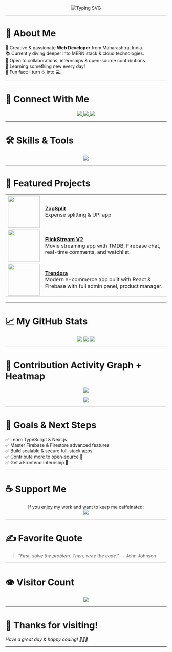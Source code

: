 <!-- ✨ Hi, I'm Altamash Sheikh ✨ -->
<p align="center">
  <img src="https://readme-typing-svg.herokuapp.com?font=Fira+Code&duration=3000&pause=1000&color=00FFFF&center=true&vCenter=true&multiline=true&width=700&height=80&lines=✨+Hi%2C+I'm+Altamash+Sheikh+✨;💻+Web+Developer+%7C+Open+Source+Enthusiast+%7C+Lifelong+Learner;🚀+Creating+cool+things+with+code" alt="Typing SVG" />
</p>

---

# 🌟 About Me  
🎨 Creative & passionate **Web Developer** from Maharashtra, India.  
📚 Currently diving deeper into MERN stack & cloud technologies.  
🤝 Open to collaborations, internships & open-source contributions.  
🌱 Learning something new every day!  
💬 Fun fact: I turn ☕ into 💻.

---

# 🔗 Connect With Me  
<p align="center">
<a href="https://linkedin.com/in/altamash-sheikh-1ba6a72aa">
  <img src="https://img.shields.io/badge/LinkedIn-0077B5?style=for-the-badge&logo=linkedin&logoColor=white"/>
</a>
<a href="https://skaltamashportfolio.netlify.app/">
  <img src="https://img.shields.io/badge/Portfolio-00C7B7?style=for-the-badge&logo=netlify&logoColor=white"/>
</a>
<a href="https://twitter.com/@AltmashThe6081">
  <img src="https://img.shields.io/badge/Twitter-1DA1F2?style=for-the-badge&logo=twitter&logoColor=white"/>
</a>
</p>

---

# 🛠️ Skills & Tools
<p align="center">
<img src="https://skillicons.dev/icons?i=html,css,js,ts,react,nextjs,nodejs,firebase,mongodb,git,github,tailwind,vscode,vercel,netlify" />
</p>

---

# 🚀 Featured Projects

<table>
<tr>
<td>
  <img src="https://raw.githubusercontent.com/SkAltmash/ZapSplit/main/public/logo192.png" width="100">
</td>
<td>
  <strong><a href="https://github.com/SkAltmash/ZapSplit">ZapSplit</a></strong>  
  <br/> Expense splitting & UPI app
</td>
</tr>
<tr>
<td>
  <img src="https://skaltamashportfolio.netlify.app/assets/flickstreamV2.png" width="100">
</td>
<td>
  <strong><a href="https://flickstreamvtwo.netlify.app/">FlickStream V2</a></strong>  
  <br/> Movie streaming app with TMDB, Firebase chat, real-time comments, and watchlist.
</td>
</tr>
<tr>
<td>
  <img src="https://skaltamashportfolio.netlify.app/assets/trendora.png" width="100">
</td>
<td>
  <strong><a href="https://astrendora.netlify.app/">Trendora</a></strong>  
  <br/> Modern e-commerce app built with React & Firebase with full admin panel, product manager.
</td>
</tr>
</table>

---

# 📈 My GitHub Stats
<p align="center">
<img src="https://github-readme-stats.vercel.app/api?username=SkAltmash&show_icons=true&theme=tokyonight&hide_border=true" />
<img src="https://streak-stats.demolab.com?user=SkAltmash&theme=tokyonight&hide_border=true" />
<img src="https://github-readme-stats.vercel.app/api/top-langs/?username=SkAltmash&layout=compact&theme=tokyonight&hide_border=true" />
</p>

---

# 🌌 Contribution Activity Graph + Heatmap
<p align="center">
<img src="https://github-readme-activity-graph.vercel.app/graph?username=SkAltmash&theme=dracula&area=true" />
</p>

<p align="center">
<img src="https://raw.githubusercontent.com/SkAltmash/SkAltmash/output/github-contribution-grid-snake.svg" />
</p>

---

# 🎯 Goals & Next Steps
✅ Learn TypeScript & Next.js  
✅ Master Firebase & Firestore advanced features  
✅ Build scalable & secure full-stack apps  
✅ Contribute more to open-source 🌟  
✅ Get a Frontend Internship 🚀

---

# ☕ Support Me
<p align="center">
If you enjoy my work and want to keep me caffeinated:  
<br>
<a href="https://buymeacoffee.com/sk_altamash18">
  <img src="https://img.shields.io/badge/☕-Buy%20Me%20a%20Coffee-FFDD00?style=for-the-badge&logo=buy-me-a-coffee&logoColor=black"/>
</a>
</p>

---

# ✍️ Favorite Quote
> *"First, solve the problem. Then, write the code."* — John Johnson

---

# 👁️ Visitor Count
<p align="center">
  <img src="https://komarev.com/ghpvc/?username=SkAltmash&style=for-the-badge&color=brightgreen" />
</p>

---

# 🚀 Thanks for visiting!
*Have a great day & happy coding! 👨‍💻✨*

---


